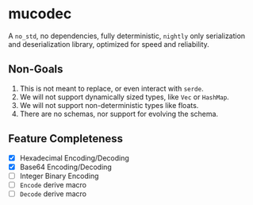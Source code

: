 # mucodec

A `no_std`, no dependencies, fully deterministic, `nightly` only serialization and deserialization library, optimized for speed and reliability.

## Non-Goals

1. This is not meant to replace, or even interact with `serde`.
2. We will not support dynamically sized types, like `Vec` or `HashMap`.
3. We will not support non-deterministic types like floats.
4. There are no schemas, nor support for evolving the schema.

## Feature Completeness

* [x] Hexadecimal Encoding/Decoding
* [x] Base64 Encoding/Decoding
* [ ] Integer Binary Encoding
* [ ] `Encode` derive macro
* [ ] `Decode` derive macro
